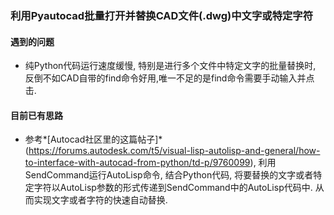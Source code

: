 ### 利用Pyautocad批量打开并替换CAD文件(.dwg)中文字或特定字符
#### 遇到的问题
- 纯Python代码运行速度缓慢, 特别是进行多个文件中特定文字的批量替换时, 反倒不如CAD自带的find命令好用,唯一不足的是find命令需要手动输入并点击.

#### 目前已有思路
- 参考*[Autocad社区里的这篇帖子]*(https://forums.autodesk.com/t5/visual-lisp-autolisp-and-general/how-to-interface-with-autocad-from-python/td-p/9760099), 利用SendCommand运行AutoLisp命令, 结合Python代码, 将要替换的文字或者特定字符以AutoLisp参数的形式传递到SendCommand中的AutoLisp代码中. 从而实现文字或者字符的快速自动替换. 
